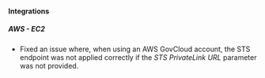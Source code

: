 
#### Integrations

##### AWS - EC2

- Fixed an issue where, when using an AWS GovCloud account, the STS endpoint was not applied correctly if the *STS PrivateLink URL* parameter was not provided.
